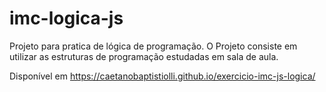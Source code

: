 # imc-logica-js
Projeto para pratica de lógica de programação. O Projeto consiste em utilizar as estruturas de programação estudadas em sala de aula.

Disponível em https://caetanobaptistiolli.github.io/exercicio-imc-js-logica/

